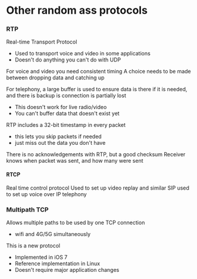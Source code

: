 # Other random ass protocols

### RTP
Real-time Transport Protocol
- Used to transport voice and video in some applications
- Doesn't do anything you can't do with UDP

For voice and video you need consistent timing
A choice needs to be made between dropping data and catching up

For telephony, a large buffer is used to ensure data is there if it is needed, and there is backup is connection is partially lost
- This doesn't work for live radio/video
- You can't buffer data that doesn't exist yet

RTP includes a 32-bit timestamp in every packet
- this lets you skip packets if needed
- just miss out the data you don't have

There is no acknowledgements with RTP, but a good checksum
Receiver knows when packet was sent, and how many were sent

#### RTCP
Real time control protocol
Used to set up video replay and similar
SIP used to set up voice over IP telephony

### Multipath TCP
Allows multiple paths to be used by one TCP connection
- wifi and 4G/5G simultaneously

This is a new protocol
- Implemented in iOS 7
- Reference implementation in Linux
- Doesn't require major application changes
